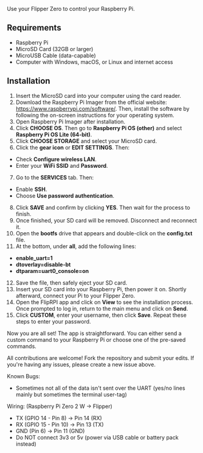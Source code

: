 Use your Flipper Zero to control your Raspberry Pi.

## Requirements
- Raspberry Pi
- MicroSD Card (32GB or larger)
- MicroUSB Cable (data-capable)
- Computer with Windows, macOS, or Linux and internet access

## Installation
1. Insert the MicroSD card into your computer using the card reader.
2. Download the Raspberry Pi Imager from the official website: https://www.raspberrypi.com/software/. Then, install the software by following the on-screen instructions for your operating system.
3. Open Raspberry Pi Imager after installation.
4. Click **CHOOSE OS**. Then go to **Raspberry Pi OS (other)** and select **Raspberry Pi OS Lite (64-bit)**.
5. Click **CHOOSE STORAGE** and select your MicroSD card.
6. Click the **gear icon** or **EDIT SETTINGS**. Then:
- Check **Configure wireless LAN**.
- Enter your **WiFi SSID** and **Password**.
7. Go to the **SERVICES** tab. Then:
- Enable **SSH**.
- Choose **Use password authentication**.
8. Click **SAVE** and confirm by clicking **YES**. Then wait for the process to finish.
9. Once finished, your SD card will be removed. Disconnect and reconnect it.
10. Open the **bootfs** drive that appears and double-click on the **config.txt** file.
11. At the bottom, under **all**, add the following lines:
- **enable_uart=1**
- **dtoverlay=disable-bt**
- **dtparam=uart0_console=on**
12. Save the file, then safely eject your SD card.
13. Insert your SD card into your Raspberry Pi, then power it on. Shortly afterward, connect your Pi to your Flipper Zero.
14. Open the FlipRPI app and click on **View** to see the installation process. Once prompted to log in, return to the main menu and click on **Send**.
15. Click **CUSTOM**, enter your username, then click **Save**. Repeat these steps to enter your password.

Now you are all set! The app is straightforward. You can either send a custom command to your Raspberry Pi or choose one of the pre-saved commands.

All contributions are welcome! Fork the repository and submit your edits. If you're having any issues, please create a new issue above.

Known Bugs:
- Sometimes not all of the data isn't sent over the UART (yes/no lines mainly but sometimes the terminal user-tag)

Wiring: (Raspberry Pi Zero 2 W -> Flipper)
- TX (GPIO 14 - Pin 8) -> Pin 14 (RX)
- RX (GPIO 15 - Pin 10) -> Pin 13 (TX)
- GND (Pin 6) -> Pin 11 (GND)
- Do NOT connect 3v3 or 5v (power via USB cable or battery pack instead)
